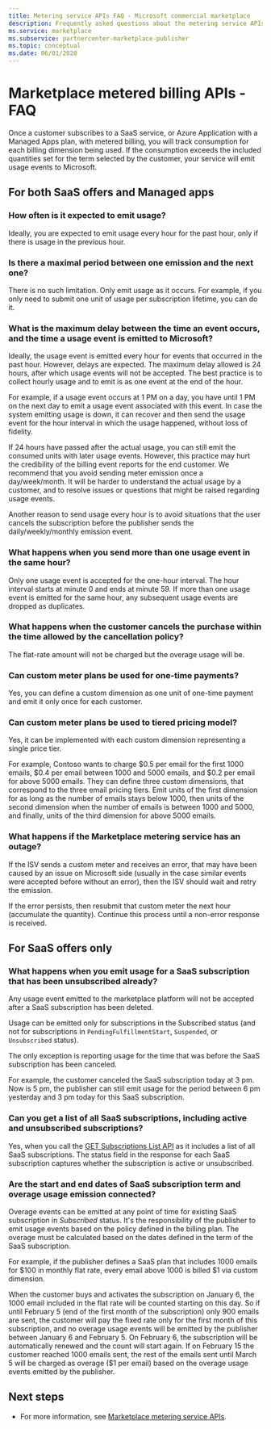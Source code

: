 ```yaml
---
title: Metering service APIs FAQ - Microsoft commercial marketplace
description: Frequently asked questions about the metering service APIs for SaaS offers in Microsoft AppSource and Azure Marketplace. 
ms.service: marketplace 
ms.subservice: partnercenter-marketplace-publisher
ms.topic: conceptual
ms.date: 06/01/2020
---
```


# Marketplace metered billing APIs - FAQ

Once a customer subscribes to a SaaS service, or Azure Application with a Managed Apps plan, with metered billing, you will track consumption for each billing dimension being used.  If the consumption exceeds the included quantities set for the term selected by the customer, your service will emit usage events to Microsoft.

## For both SaaS offers and Managed apps

### How often is it expected to emit usage?

Ideally, you are expected to emit usage every hour for the past hour, only if there is usage in the previous hour.

### Is there a maximal period between one emission and the next one?

There is no such limitation. Only emit usage as it occurs. For example, if you only need to submit one unit of usage per subscription lifetime, you can do it.

### What is the maximum delay between the time an event occurs, and the time a usage event is emitted to Microsoft?

Ideally, the usage event is emitted every hour for events that occurred in the past hour. However, delays are expected. The maximum delay allowed is 24 hours, after which usage events will not be accepted. The best practice is to collect hourly usage and to emit is as one event at the end of the hour.

For example, if a usage event occurs at 1 PM on a day, you have until 1 PM on the next day to emit a usage event associated with this event.  In case the system emitting usage is down, it can recover and then send the usage event for the hour interval in which the usage happened, without loss of fidelity.

If 24 hours have passed after the actual usage, you can still emit the consumed units with later usage events.  However, this practice may hurt the credibility of the billing event reports for the end customer.  We recommend that you avoid sending meter emission once a day/week/month.  It will be harder to understand the actual usage by a customer, and to resolve issues or questions that might be raised regarding usage events.

Another reason to send usage every hour is to avoid situations that the user cancels the subscription before the publisher sends the daily/weekly/monthly emission event.

### What happens when you send more than one usage event in the same hour?

Only one usage event is accepted for the one-hour interval. The hour interval starts at minute 0 and ends at minute 59.  If more than one usage event is emitted for the same hour, any subsequent usage events are dropped as duplicates.

### What happens when the customer cancels the purchase within the time allowed by the cancellation policy?

The flat-rate amount will not be charged but the overage usage will be.

### Can custom meter plans be used for one-time payments?

Yes, you can define a custom dimension as one unit of one-time payment and emit it only once for each customer.

### Can custom meter plans be used to tiered pricing model?

Yes, it can be implemented with each custom dimension representing a single price tier.

For example, Contoso wants to charge $0.5 per email for the first 1000 emails, $0.4 per email between 1000 and 5000 emails, and $0.2 per email for above 5000 emails. They can define three custom dimensions, that correspond to the three email pricing tiers. Emit units of the first dimension for as long as the number of emails stays below 1000, then units of the second dimension when the number of emails is between 1000 and 5000, and finally, units of the third dimension for above 5000 emails.

### What happens if the Marketplace metering service has an outage?

If the ISV sends a custom meter and receives an error, that may have been caused by an issue on Microsoft side (usually in the case similar events were accepted before without an error), then the ISV should wait and retry the emission.

If the error persists, then resubmit that custom meter the next hour (accumulate the quantity). Continue this process until a non-error response is received.

## For SaaS offers only

### What happens when you emit usage for a SaaS subscription that has been unsubscribed already?

Any usage event emitted to the marketplace platform will not be accepted after a SaaS subscription has been deleted.

Usage can be emitted only for subscriptions in the Subscribed status (and not for subscriptions in `PendingFulfillmentStart`, `Suspended`, or `Unsubscribed` status).

The only exception is reporting usage for the time that was before the SaaS subscription has been canceled.

For example, the customer canceled the SaaS subscription today at 3 pm. Now is 5 pm, the publisher can still emit usage for the period between 6 pm yesterday and 3 pm today for this SaaS subscription.

### Can you get a list of all SaaS subscriptions, including active and unsubscribed subscriptions?

Yes, when you call the [GET Subscriptions List API](pc-saas-fulfillment-api-v2.md#subscription-apis) as it includes a list of all SaaS subscriptions. The status field in the response for each SaaS subscription captures whether the subscription is active or unsubscribed.

### Are the start and end dates of SaaS subscription term and overage usage emission connected?

Overage events can be emitted at any point of time for existing SaaS subscription in *Subscribed* status. It's the responsibility of the publisher to emit usage events based on the policy defined in the billing plan. The overage must be calculated based on the dates defined in the term of the SaaS subscription. 

For example, if the publisher defines a SaaS plan that includes 1000 emails for $100 in monthly flat rate, every email above 1000 is billed $1 via custom dimension.

When the customer buys and activates the subscription on January 6, the 1000 email included in the flat rate will be counted starting on this day. So if until February 5 (end of the first month of the subscription) only 900 emails are sent, the customer will pay the fixed rate only for the first month of this subscription, and no overage usage events will be emitted by the publisher between January 6 and February 5. On February 6, the subscription will be automatically renewed and the count will start again. If on February 15 the customer reached 1000 emails sent, the rest of the emails sent until March 5 will be charged as overage ($1 per email) based on the overage usage events emitted by the publisher.

## Next steps

- For more information, see [Marketplace metering service APIs](./marketplace-metering-service-apis.md).
